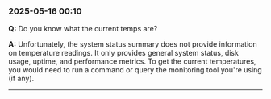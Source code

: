 ### 2025-05-16 00:10

**Q:** Do you know what the current temps are?

**A:**
Unfortunately, the system status summary does not provide information on temperature readings. It only provides general system status, disk usage, uptime, and performance metrics. To get the current temperatures, you would need to run a command or query the monitoring tool you're using (if any).

---
